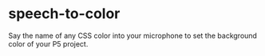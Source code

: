 # speech-to-color
Say the name of any CSS color into your microphone to set the background color of your P5 project.
